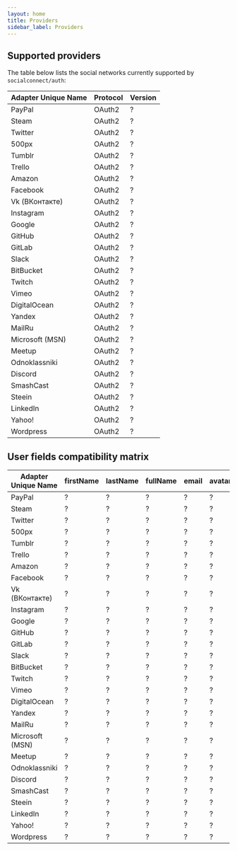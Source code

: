 ```yaml
---
layout: home
title: Providers
sidebar_label: Providers
---
```


## Supported providers

The table below lists the social networks currently supported by `socialconnect/auth`:

| Adapter Unique Name | Protocol  | Version  |
|---------------------|-----------|----------|
| PayPal              | OAuth2    | ?        |
| Steam               | OAuth2    | ?        |
| Twitter             | OAuth2    | ?        |
| 500px               | OAuth2    | ?        |
| Tumblr              | OAuth2    | ?        |
| Trello              | OAuth2    | ?        |
| Amazon              | OAuth2    | ?        |
| Facebook            | OAuth2    | ?        |
| Vk (ВКонтакте)      | OAuth2    | ?        |
| Instagram           | OAuth2    | ?        |
| Google              | OAuth2    | ?        |
| GitHub              | OAuth2    | ?        |
| GitLab              | OAuth2    | ?        |
| Slack               | OAuth2    | ?        |
| BitBucket           | OAuth2    | ?        |
| Twitch              | OAuth2    | ?        |
| Vimeo               | OAuth2    | ?        |
| DigitalOcean        | OAuth2    | ?        |
| Yandex              | OAuth2    | ?        |
| MailRu              | OAuth2    | ?        |
| Microsoft (MSN)     | OAuth2    | ?        |
| Meetup              | OAuth2    | ?        |
| Odnoklassniki       | OAuth2    | ?        |
| Discord             | OAuth2    | ?        |
| SmashCast           | OAuth2    | ?        |
| Steein              | OAuth2    | ?        |
| LinkedIn            | OAuth2    | ?        |
| Yahoo!              | OAuth2    | ?        |
| Wordpress           | OAuth2    | ?        |

## User fields compatibility matrix

| Adapter Unique Name | firstName | lastName | fullName | email | avatar | gender | birthday | username | pictureURL |
|---------------------|-----------|----------|----------|-------|--------|--------|----------|----------|------------|
| PayPal              | ?         | ?        | ?        | ?     | ?      | ?      | ?        | ?        | ?          |
| Steam               | ?         | ?        | ?        | ?     | ?      | ?      | ?        | ?        | ?          |
| Twitter             | ?         | ?        | ?        | ?     | ?      | ?      | ?        | ?        | ?          |
| 500px               | ?         | ?        | ?        | ?     | ?      | ?      | ?        | ?        | ?          |
| Tumblr              | ?         | ?        | ?        | ?     | ?      | ?      | ?        | ?        | ?          |
| Trello              | ?         | ?        | ?        | ?     | ?      | ?      | ?        | ?        | ?          |
| Amazon              | ?         | ?        | ?        | ?     | ?      | ?      | ?        | ?        | ?          |
| Facebook            | ?         | ?        | ?        | ?     | ?      | ?      | ?        | ?        | ?          |
| Vk (ВКонтакте)      | ?         | ?        | ?        | ?     | ?      | ?      | ?        | ?        | ?          |
| Instagram           | ?         | ?        | ?        | ?     | ?      | ?      | ?        | ?        | ?          |
| Google              | ?         | ?        | ?        | ?     | ?      | ?      | ?        | ?        | ?          |
| GitHub              | ?         | ?        | ?        | ?     | ?      | ?      | ?        | ?        | ?          |
| GitLab              | ?         | ?        | ?        | ?     | ?      | ?      | ?        | ?        | ?          |
| Slack               | ?         | ?        | ?        | ?     | ?      | ?      | ?        | ?        | ?          |
| BitBucket           | ?         | ?        | ?        | ?     | ?      | ?      | ?        | ?        | ?          |
| Twitch              | ?         | ?        | ?        | ?     | ?      | ?      | ?        | ?        | ?          |
| Vimeo               | ?         | ?        | ?        | ?     | ?      | ?      | ?        | ?        | ?          |
| DigitalOcean        | ?         | ?        | ?        | ?     | ?      | ?      | ?        | ?        | ?          |
| Yandex              | ?         | ?        | ?        | ?     | ?      | ?      | ?        | ?        | ?          |
| MailRu              | ?         | ?        | ?        | ?     | ?      | ?      | ?        | ?        | ?          |
| Microsoft (MSN)     | ?         | ?        | ?        | ?     | ?      | ?      | ?        | ?        | ?          |
| Meetup              | ?         | ?        | ?        | ?     | ?      | ?      | ?        | ?        | ?          |
| Odnoklassniki       | ?         | ?        | ?        | ?     | ?      | ?      | ?        | ?        | ?          |
| Discord             | ?         | ?        | ?        | ?     | ?      | ?      | ?        | ?        | ?          |
| SmashCast           | ?         | ?        | ?        | ?     | ?      | ?      | ?        | ?        | ?          |
| Steein              | ?         | ?        | ?        | ?     | ?      | ?      | ?        | ?        | ?          |
| LinkedIn            | ?         | ?        | ?        | ?     | ?      | ?      | ?        | ?        | ?          |
| Yahoo!              | ?         | ?        | ?        | ?     | ?      | ?      | ?        | ?        | ?          |
| Wordpress           | ?         | ?        | ?        | ?     | ?      | ?      | ?        | ?        | ?          |
